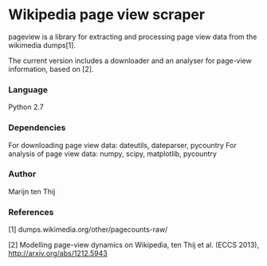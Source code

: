 # Wikipedia page view scraper

pageview is a library for extracting and processing page view data from the wikimedia dumps[1].

The current version includes a downloader and an analyser for page-view information, based on [2].

### Language
Python 2.7

### Dependencies
For downloading page view data: dateutils, dateparser, pycountry
For analysis of page view data: numpy, scipy, matplotlib, pycountry

### Author
Marijn ten Thij

### References
[1] dumps.wikimedia.org/other/pagecounts-raw/

[2] Modelling page-view dynamics on Wikipedia, ten Thij et al. (ECCS 2013), http://arxiv.org/abs/1212.5943